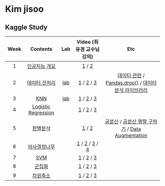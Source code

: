 # Kim jisoo
## Kaggle Study
| Week | Contents |Lab| Video (최유경 교수님 강의) |Etc|
|:---:|:---:|:---:|:---:|:---:|
| 1 | [인공지능 개요](https://github.com/Sejong-Kaggle-Study-3rd/Kim_Jisoo/blob/main/%EC%9D%B8%EA%B3%B5%EC%A7%80%EB%8A%A5%20%EA%B0%9C%EC%9A%94.md) || [1](https://youtu.be/ny48cBIKtiY) / [2](https://youtu.be/icj8LE6kcRk) ||
| 2 | [데이터 전처리](https://github.com/Sejong-Kaggle-Study-3rd/Kim_Jisoo/blob/main/%EB%8D%B0%EC%9D%B4%ED%84%B0%20%EC%A0%84%EC%B2%98%EB%A6%AC.md) |[lab](https://github.com/Sejong-Kaggle-Study-3rd/Kim_Jisoo/blob/main/kaggle-2%EC%A3%BC%EC%B0%A8%EC%8B%A4%EC%8A%B5.ipynb)|[1](https://youtu.be/gVdkxfYQtG0) / [2](https://youtu.be/yqm4AL9y2RU) / [3](https://youtu.be/dSD5xTuXwa8) |[데이터 관련](https://wikidocs.net/16582) / [Pandas.drop()](https://pandas.pydata.org/pandas-docs/stable/reference/api/pandas.DataFrame.drop.html) / [데이터 분석 라이브러리](https://software-creator.tistory.com/22)|
|3|[KNN](https://github.com/Sejong-Kaggle-Study-3rd/Kim_Jisoo/blob/cfb26f35fed04392864f62eeb6a0ca964c87ed4f/KNN.md)|[lab]()|[1](https://youtu.be/siYSp7pnHDA) / [2](https://youtu.be/OgLTmLUnZbw) / [3](https://youtu.be/UAa5oQgSQbg) ||
|4|[Logistic Regression](https://github.com/Sejong-Kaggle-Study-3rd/Kim_Jisoo/blob/e97883bfcd5c998444181c2a3822e2c8249f5d32/Logistic%20Regression.md)||[1](https://youtu.be/uT3hiE7xUtE) / [2](https://youtu.be/d-vouzSM5xw) / [3](https://youtu.be/F5Zuy2oEZKo)|| 
|5|[판별분석](contents/판별분석.pdf)||[1](https://youtu.be/YUQF5veIvxE) / [2](https://www.youtube.com/watch?v=K1Iw_ED2inY)|[공분산](https://www.youtube.com/watch?v=YEdscCNsinU) / [공분산 행렬 구하기](https://youtu.be/152tSYtiQbw) / [Data Augmentation]()|
|6|[의사결정나무](contents/의사결정나무.pdf)||[1](https://youtu.be/CC96qKl6etU) / [2](https://youtu.be/19eT1vJFymU) / [3](https://youtu.be/1uGYKJVUdtY) / [4](https://youtu.be/dVAYrDd6P6A)||  
|7|[SVM](contents/10주차_SVM(기계학습)_이론-1.pdf)||[1](https://youtu.be/7kvkkjkloKQ) / [2](https://youtu.be/p7F5b1oJmWM) / [3](https://youtu.be/vkWX4SSDI94)||
|8|[군집화]()||[1](https://youtu.be/gGX9YwRcvQc) / [2](https://youtu.be/Q93HFGHRLGg) / [3](https://youtu.be/rRAEnrZRDF8)||
|9|[차원축소](contents/12주차_차원축소_이론.pdf)||[1](https://youtu.be/M_0Lcw2yAM0) / [2](https://youtu.be/CnQJ6x5sSrk) / [3](https://youtu.be/vkWX4SSDI94)||
